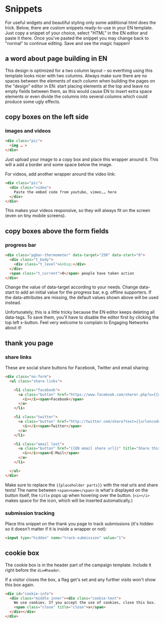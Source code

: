 # Snippets

For useful widgets and beautiful styling only some additional html does the trick. Below, there are custom snippets ready-to-use in your EN template. Just copy a snippet of your choice, select "HTML" in the EN editor and paste it there. Once you've pasted the snippet you may change back to "normal" to continue editing. Save and see the magic happen!

## a word about page building in EN

This design is optimized for a two column layout – so everthing using this template looks nicer with two columns. Always make sure there are no spaces between the elements of each column when building the pages on the "design" editor in EN: start placing elements at the top and leave no empty fields between them, as this would cause EN to insert extra space elements or even divide the columns into several columns which could produce some ugly effects.

## copy boxes on the left side

### images and videos

```html
<div class="pic">
  <img … >
</div>
```

Just upload your image to a copy box and place this wrapper around it. This will a add a border and some space below the image.

For videos, add another wrapper around the video link:

```html
<div class="pic">
  <div class="video">
    Paste the embed code from youtube, vimeo,… here
  </div>
</div>
```

This makes your videos responsive, so they will always fit on the screen (even on tiny mobile screens).

## copy boxes above the form fields

### progress bar

```html
<div class="pgbar-thermometer" data-target="250" data-start="0">
  <div class="t_body">
    <div class="t_level">&nbsp;</div>
  </div>
  <span class="t_current">0</span> people have taken action
</div>
```

Change the value of data-target according to your needs. Change data-start to add an initial value for the progress bar, e.g. offline supporters. If the data-attributes are missing, the default values shown above will be used instead.

Unfortunately, this is a little tricky because the EN editor keeps deleting all data-tags. To save them, you'll have to disable the editor first by clicking the top left x-button. Feel very welcome to complain to Engaging Networks about it!

## thank you page

### share links

These are social share buttons for Facebook, Twitter and email sharing:

```html
<div class="no-form">
  <ul class="share-links">

    <li class="facebook">
      <a class="button" href="https://www.facebook.com/sharer.php?u={{urlencoded url}}" title="Share this via Facebook!" target="_blank" data-share="facebook">
        <i></i><span>Facebook</span>
      </a>
    </li>

    <li class="twitter">
      <a class="button" href="http://twitter.com/share?text={{urlencoded share text}}&amp;url={{urlencoded url}}" title="Share this via Twitter!" target="_blank" data-share="twitter">
        <i></i><span>Twitter</span>
      </a>
    </li>

    <li class="email last">
      <a class="button" href="{{EN email share url}}" title="Share this via E-Mail!" target="_blank" data-share="email">
        <i></i><span>E-Mail</span>
      </a>
    </li>

  </ul>
</div>
```

Make sure to replace the `{{placeholder parts}}` with the real urls and share texts! The name between `<span>name</span>` is what's displayed on the button itself, the `title` pops up when hovering over the button. (`<i></i>` makes space for the icon, which will be inserted automatically.)

### submission tracking

Place this snippet on the thank you page to track submissions (it's hidden so it doesn't matter if it is inside a wrapper or not):

```html
<input type="hidden" name="track-submission" value="1">
```

## cookie box

The cookie box is in the header part of the campaign template. Include it right before the `div#header`.

If a visitor closes the box, a flag get's set and any further visits won't show this box again.

```html
<div id="cookie-info">
  <div class="middle inner"><div class="cookie-text">
    We use cookies. If you accept the use of cookies, close this box.
    <span class="close" title="close">x</span>
  </div></div>
</div>

```
